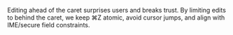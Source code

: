 <!--══════════════════════════════════════════════════
  ╔══════════════════════════════════════════════════════╗
  ║  ░  E X P L A I N E R  —  C A R E T - S A F E  ░░░░  ║
  ║                                                      ║
  ║                                                      ║
  ║                                                      ║
  ║                                                      ║
  ║           ╌╌  P L A C E H O L D E R  ╌╌              ║
  ║                                                      ║
  ║                                                      ║
  ║                                                      ║
  ║                                                      ║
  ╚══════════════════════════════════════════════════════╝
    • WHAT ▸ Rationale for never editing ahead of caret
    • WHY  ▸ Trust, predictability, and undo integration
    • HOW  ▸ Engine + utils enforce guardrails
-->

Editing ahead of the caret surprises users and breaks trust. By limiting
edits to behind the caret, we keep ⌘Z atomic, avoid cursor jumps, and
align with IME/secure field constraints.

<!-- Alignment note: Terminology updated to “active region”; this replaces older “validation band” wording throughout the system. -->
